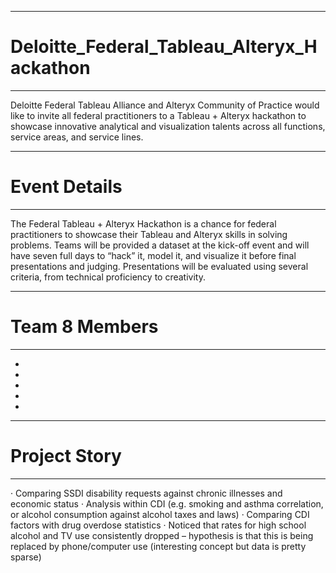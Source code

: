 ***
# Deloitte_Federal_Tableau_Alteryx_Hackathon
***
Deloitte Federal Tableau Alliance and Alteryx Community of Practice would like to invite all federal practitioners to a Tableau + Alteryx hackathon to showcase innovative analytical and visualization talents across all functions, service areas, and service lines.  
***
# Event Details 
***
The Federal Tableau + Alteryx Hackathon is a chance for federal practitioners to showcase their Tableau and Alteryx  skills in solving problems. Teams will be provided a dataset at the kick-off event and will have seven full days to “hack” it, model it, and visualize it before final presentations and judging. Presentations will be evaluated using several criteria, from technical proficiency to creativity.

***
# Team 8 Members
***
*
*
*
*
*
***
# Project Story
***

 
·       Comparing SSDI disability requests against chronic illnesses and economic status
·       Analysis within CDI (e.g. smoking and asthma correlation, or alcohol consumption against alcohol taxes and laws)
·       Comparing CDI factors with drug overdose statistics
·       Noticed that rates for high school alcohol and TV use consistently dropped – hypothesis is that this is being replaced by phone/computer use (interesting concept but data is pretty sparse)
